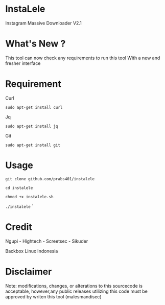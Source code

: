 # InstaLele
Instagram Massive Downloader V2.1

# What's New ?
This tool can now check any requirements to run this tool
With a new and fresher interface

# Requirement

Curl

`sudo apt-get install curl`

Jq

`sudo apt-get install jq`

Git

`sudo apt-get install git`

# Usage
`git clone github.com/prabs401/instalele`

`cd instalele`

`chmod +x instalele.sh`

`./instalele`
`
# Credit

Ngupi - Hightech - Screetsec - Sikuder

Backbox Linux Indonesia

# Disclaimer
Note: modifications, changes, or alterations to this sourcecode is acceptable, however,any public releases utilizing this code must be approved by writen this tool (malesmandisec)
